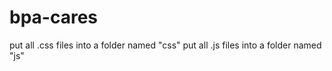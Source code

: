 # bpa-cares
put all .css files into a folder named "css"
put all .js files into a folder named "js"
